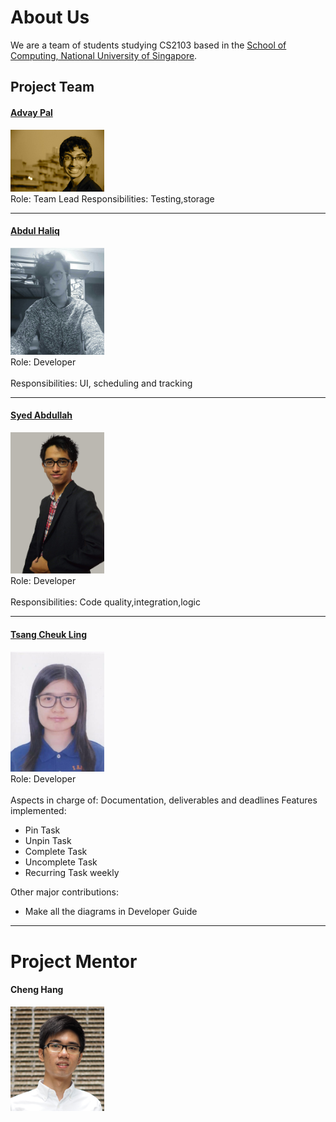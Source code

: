 # About Us

We are a team of students studying CS2103 based in the [School of Computing, National University of Singapore](http://www.comp.nus.edu.sg).

## Project Team

#### [Advay Pal](https://github.com/advaypal)
<img src="images/AdvayPal.jpg" width="150"><br>
Role: Team Lead
Responsibilities: Testing,storage

-----

#### [Abdul Haliq](https://github.com/AHaliq)
<img src="images/AbdulHaliq.jpg" width="150"><br>
Role: Developer <br>  
Responsibilities: UI, scheduling and tracking

-----

#### [Syed Abdullah](https://github.com/Skaty)
<img src="images/SyedAbdullah.jpg" width="150"><br>
Role: Developer <br>  
Responsibilities: Code quality,integration,logic

-----

#### [Tsang Cheuk Ling](https://github.com/SukiTsang)
<img src="images/SukiTsang.jpg" width="150"><br>
Role: Developer <br>  
Aspects in charge of: Documentation, deliverables and deadlines
Features implemented:
* Pin Task
* Unpin Task
* Complete Task
* Uncomplete Task
* Recurring Task weekly

Other major contributions:
* Make all the diagrams in Developer Guide

 -----

# Project Mentor

#### Cheng Hang
<img src="images/ChengHang.jpg" width="150"><br>



